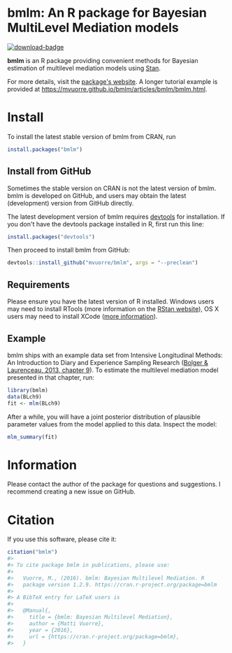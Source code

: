 bmlm: An R package for Bayesian MultiLevel Mediation models
================

<!-- README.md is generated from README.Rmd. Please edit that file -->
[![download-badge](http://cranlogs.r-pkg.org/badges/bmlm)](http://cran.rstudio.com/web/packages/bmlm/index.html)

**bmlm** is an R package providing convenient methods for Bayesian estimation of multilevel mediation models using [Stan](http://mc-stan.org/).

For more details, visit the [package's website](https://mvuorre.github.io/bmlm/). A longer tutorial example is provided at <https://mvuorre.github.io/bmlm/articles/bmlm/bmlm.html>.

Install
=======

To install the latest stable version of bmlm from CRAN, run

``` r
install.packages("bmlm")
```

Install from GitHub
-------------------

Sometimes the stable version on CRAN is not the latest version of bmlm. bmlm is developed on GitHub, and users may obtain the latest (development) version from GitHub directly.

The latest development version of bmlm requires [devtools](https://cran.r-project.org/package=devtools) for installation. If you don't have the devtools package installed in R, first run this line:

``` r
install.packages("devtools")
```

Then proceed to install bmlm from GitHub:

``` r
devtools::install_github("mvuorre/bmlm", args = "--preclean")
```

Requirements
------------

Please ensure you have the latest version of R installed. Windows users may need to install RTools (more information on the [RStan website](https://github.com/stan-dev/rstan/wiki/Installing-RStan-on-Windows)), OS X users may need to install XCode ([more information](https://github.com/stan-dev/rstan/wiki/Installing-RStan-on-Mac-or-Linux)).

Example
-------

bmlm ships with an example data set from Intensive Longitudinal Methods: An Introduction to Diary and Experience Sampling Research ([Bolger & Laurenceau, 2013, chapter 9](http://www.intensivelongitudinal.com/)). To estimate the multilevel mediation model presented in that chapter, run:

``` r
library(bmlm)
data(BLch9)
fit <- mlm(BLch9)
```

After a while, you will have a joint posterior distribution of plausible parameter values from the model applied to this data. Inspect the model:

``` r
mlm_summary(fit)
```

Information
===========

Please contact the author of the package for questions and suggestions. I recommend creating a new issue on GitHub.

Citation
========

If you use this software, please cite it:

``` r
citation("bmlm")
#> 
#> To cite package bmlm in publications, please use:
#> 
#>   Vuorre, M., (2016). bmlm: Bayesian Multilevel Mediation. R
#>   package version 1.2.9. https://cran.r-project.org/package=bmlm
#> 
#> A BibTeX entry for LaTeX users is
#> 
#>   @Manual{,
#>     title = {bmlm: Bayesian Multilevel Mediation},
#>     author = {Matti Vuorre},
#>     year = {2016},
#>     url = {https://cran.r-project.org/package=bmlm},
#>   }
```
